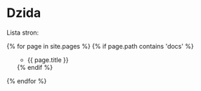 # Dzida

Lista stron:

{% for page in site.pages %}
  {% if page.path contains 'docs' %}
    <ul>
* {{ page.title }}</li>
    </ul>
  {% endif %}
{% endfor %}
